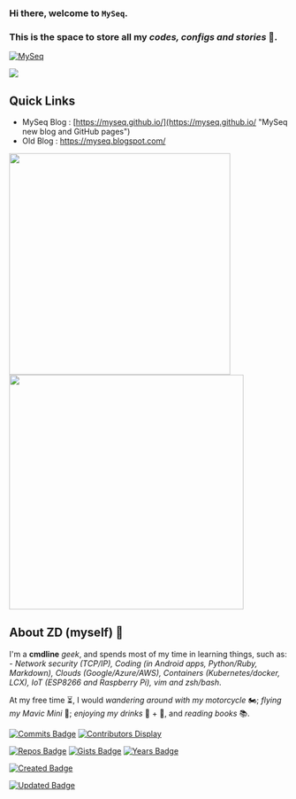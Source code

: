 ### Hi there, welcome to **`MySeq`**. 
### This is the space to store all my *codes, configs and stories* :speech_balloon:. 

[![MySeq](https://github-widgetbox.vercel.app/api/profile?username=myseq&data=followers,repositories,stars,commits&theme=nautilus)](https://github.com/Jurredr/github-widgetbox)

<!-- https://github.com/antonkomarev/github-profile-views-counter -->
![](https://komarev.com/ghpvc/?username=myseq&color=8080FF&&style=for-the-badge)

## Quick Links
 - MySeq Blog : [https://myseq.github.io/](https://myseq.github.io/ "MySeq new blog and GitHub pages")
 - Old Blog : https://myseq.blogspot.com/

<p float="left">
  <img src="https://github-readme-stats.vercel.app/api?username=myseq&count_private=true&show_icons=true&theme=tokyonight" width="400" />
  <img src="https://streak-stats.demolab.com?user=myseq&theme=tokyonight" width="424" /> 
</p>

## About ZD (myself) 🦖 
I'm a **cmdline** _geek_, and spends most of my time in learning things, such as: - *Network security (TCP/IP), Coding (in Android apps, Python/Ruby, Markdown), Clouds (Google/Azure/AWS), Containers (Kubernetes/docker, LCX), IoT (ESP8266 and Raspberry Pi), vim and zsh/bash*. 

At my free time :hourglass_flowing_sand:, I would *wandering around with my motorcycle* :motorcycle:; *flying my Mavic Mini* :helicopter:; *enjoying my drinks* :wine_glass: + :beers:, and *reading books* :books:. 


<!-- https://github.com/pujux/badge-it -->
[![Commits Badge](https://badges.pufler.dev/commits/monthly/myseq)](https://github.com/myseq)
[![Contributors Display](https://badges.pufler.dev/contributors/myseq/myseq?size=50&padding=5&perRow=10&bots=true)](https://myseq.github.io/)


[![Repos Badge](https://badges.pufler.dev/repos/myseq)](https://github.com/myseq)
[![Gists Badge](https://badges.pufler.dev/gists/myseq)](https://github.com/myseq)
[![Years Badge](https://badges.pufler.dev/years/myseq)](https://github.com/myseq)

[![Created Badge](https://badges.pufler.dev/created/myseq/myseq)](https://github.com/myseq)

[![Updated Badge](https://badges.pufler.dev/updated/myseq/myseq)](https://github.com/myseq/myseq/)
<!--
[![Visits Badge](https://badges.pufler.dev/visits/myseq/myseq)](https://github.com/myseq)

[![Last Stars Display](https://badges.pufler.dev/last-stars/myseq?count=4&padding=15&perRow=3)](https://github.com/myseq)
-->


<!--
 Amber: "#FFBF00" 
 Chartreuse: "#7FFF00" 
 Blue Bluish: "#8080FF"
 -->
 
<!--
 - Fun on Markdown : [Those funny Funguloids!](https://sourceforge.net/p/funguloids/bugs/markdown_syntax "Those Funny Funguloids!") 
 - Markdown reference : https://guides.github.com/features/mastering-markdown/
 - GitHub Flavored Markdown : https://www.tecmint.com/github-flavored-markdown/
-->

<!--
**myseq/myseq** is a ✨ _special_ ✨ repository because its `README.md` (this file) appears on your GitHub profile.

### Hi there 👋

Here are some ideas to get you started:

- 🔭 I’m currently working on ...
- 🌱 I’m currently learning ...
- 👯 I’m looking to collaborate on ...
- 🤔 I’m looking for help with ...
- 💬 Ask me about ...
- 📫 How to reach me: ...
- 😄 Pronouns: ...
- ⚡ Fun fact: ...
-->
